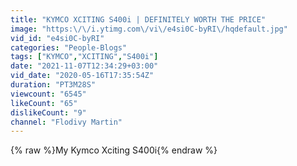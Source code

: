 ```yaml
---
title: "KYMCO XCITING S400i | DEFINITELY WORTH THE PRICE"
image: "https:\/\/i.ytimg.com\/vi\/e4si0C-byRI\/hqdefault.jpg"
vid_id: "e4si0C-byRI"
categories: "People-Blogs"
tags: ["KYMCO","XCITING","S400i"]
date: "2021-11-07T12:34:29+03:00"
vid_date: "2020-05-16T17:35:54Z"
duration: "PT3M28S"
viewcount: "6545"
likeCount: "65"
dislikeCount: "9"
channel: "Flodivy Martin"
---
```

{% raw %}My Kymco Xciting S400i{% endraw %}
